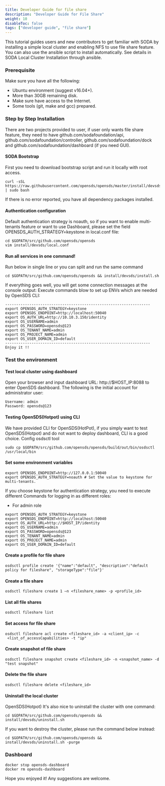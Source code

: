 ```yaml
---
title: Developer Guide for file share
description: "Developer Guide for File Share"
weight: 10
disableToc: false
tags: ["developer guide", "file share"] 
---
```


This tutorial guides users and new contributors to get familiar with SODA by installing a simple local cluster and enabling NFS to use file share feature. You can also use the ansible script to install automatically. See details in SODA Local Cluster Installation through ansible.

### Prerequisite
Make sure you have all the following:
* Ubuntu environment (suggest v16.04+).
* More than 30GB remaining disk.
* Make sure have access to the Internet.
* Some tools (git, make and gcc) prepared.

### Step by Step Installation
There are two projects provided to user, if user only wants file share feature, they need to have github.com/sodafoundation/api, github.com/sodafoundation/controller, github.com/sodafoundation/dock and github.com/sodafoundation/dashboard (if you need GUI). 

#### SODA Bootstrap
First you need to download bootstrap script and run it locally with root access.
```
curl -sSL https://raw.githubusercontent.com/opensds/opensds/master/install/devsds/bootstrap.sh | sudo bash
```
If there is no error reported, you have all dependency packages installed.

#### Authentication configuration
Default authentication strategy is noauth, so if you want to enable multi-tenants feature or want to use Dashboard, please set the field OPENSDS_AUTH_STRATEGY=keystone in local.conf file:
```
cd $GOPATH/src/github.com/opensds/opensds
vim install/devsds/local.conf
```
#### Run all services in one command!
Run below in single line or you can split and run the same command
```
cd $GOPATH/src/github.com/opensds/opensds && install/devsds/install.sh
```

If everything goes well, you will get some connection messages at the console output:
Execute commands blow to set up ENVs which are needed by OpenSDS CLI:
```
------------------------------------------------------------------
export OPENSDS_AUTH_STRATEGY=keystone
export OPENSDS_ENDPOINT=http://localhost:50040
export OS_AUTH_URL=http://10.10.3.150/identity
export OS_USERNAME=admin
export OS_PASSWORD=opensds@123
export OS_TENANT_NAME=admin
export OS_PROJECT_NAME=admin
export OS_USER_DOMAIN_ID=default
------------------------------------------------------------------
Enjoy it !!
```
### Test the environment
#### Test local cluster using dashboard
Open your browser and input dashboard URL: http://$HOST_IP:8088 to enter OpenSDS dashboard. The following is the initial account for administrator user:
```
Username: admin
Password: opensds@123
```
#### Testing OpenSDS(Hotpot) using CLI
We have provided CLI for OpenSDS(HotPot), if you simply want to test OpenSDS(Hotpot) and do not want to deploy dashboard, CLI is a good choice.
Config osdsctl tool
```
sudo cp $GOPATH/src/github.com/opensds/opensds/build/out/bin/osdsctl /usr/local/bin
```
#### Set some environment variables
```
export OPENSDS_ENDPOINT=http://127.0.0.1:50040
export OPENSDS_AUTH_STRATEGY=noauth # Set the value to keystone for multi-tenants.
```
If you choose keystone for authentication strategy, you need to execute different Commands for logging in as different roles:
* For admin role
```
export OPENSDS_AUTH_STRATEGY=keystone
export OPENSDS_ENDPOINT=http://localhost:50040
export OS_AUTH_URL=http://$HOST_IP/identity
export OS_USERNAME=admin
export OS_PASSWORD=opensds@123
export OS_TENANT_NAME=admin
export OS_PROJECT_NAME=admin
export OS_USER_DOMAIN_ID=default
```

#### Create a profile for file share
```
osdsctl profile create '{"name":"default", "description":"default policy for fileshare", "storageType":"file"}'
```
#### Create a file share
```
osdsctl fileshare create 1 –n <fileshare_name> -p <profile_id>
```
#### List all file shares
```
osdsctl fileshare list
```
#### Set access for file share
```
osdsctl fileshare acl create <fileshare_id> -a <client_ip> -c
 <list_of_accessCapabilities> -t "ip"
```
#### Create snapshot of file share
```
osdsctl fileshare snapshot create <fileshare_id> -n <snapshot_name> -d "test snapshot"
```

#### Delete the file share
```
osdsctl fileshare delete <fileshare_id>
```
#### Uninstall the local cluster
OpenSDS(Hotpot)
It's also nice to uninstall the cluster with one command:
```
cd $GOPATH/src/github.com/opensds/opensds && install/devsds/uninstall.sh
```
If you want to destroy the cluster, please run the command below instead:
```
cd $GOPATH/src/github.com/opensds/opensds && install/devsds/uninstall.sh -purge
```
### Dashboard
```
docker stop opensds-dashboard
docker rm opensds-dashboard
```
Hope you enjoyed it! Any suggestions are welcome.
